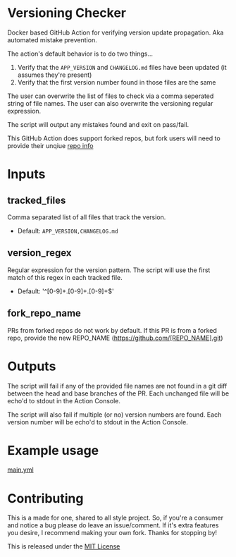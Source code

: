 # Versioning Checker

Docker based GitHub Action for verifying version update propagation. Aka automated mistake prevention.

The action's default behavior is to do two things...
1. Verify that the `APP_VERSION` and `CHANGELOG.md` files have been updated (it assumes they're present)
2. Verify that the first version number found in those files are the same

The user can overwrite the list of files to check via a comma seperated string of file names.
The user can also overwrite the versioning regular expression.

The script will output any mistakes found and exit on pass/fail.

This GitHub Action does support forked repos, but fork users will need to provide their unqiue [repo info](#inputs)

# Inputs

## tracked_files

Comma separated list of all files that track the version.
- Default: `APP_VERSION,CHANGELOG.md`

## version_regex

Regular expression for the version pattern. The script will use the first match of this regex in each tracked file.
- Default: '^[0-9]+\.[0-9]+\.[0-9]+$'

## fork_repo_name

PRs from forked repos do not work by default. If this PR is from a forked repo, provide the new REPO_NAME (https://github.com/[REPO_NAME].git)

# Outputs

The script will fail if any of the provided file names are not found in a git diff between the head and base branches of the PR. Each unchanged file will be echo'd to stdout in the Action Console.

The script will also fail if multiple (or no) version numbers are found. Each version number will be echo'd to stdout in the Action Console.

# Example usage

[main.yml](.github/workflows/main.yml)

# Contributing

This is a made for one, shared to all style project. So, if you're a consumer and notice a bug please do leave an issue/comment. If it's extra features you desire, I recommend making your own fork. Thanks for stopping by!

This is released under the [MIT License](LICENSE)
